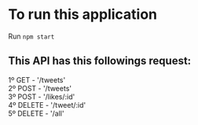 # To run this application

Run `npm start`

## This API has this followings request:

1º GET - '/tweets' <br>
2º POST - '/tweets' <br>
3º POST - '/likes/:id' <br>
4º DELETE - '/tweet/:id' <br>
5º DELETE - '/all' <br>
